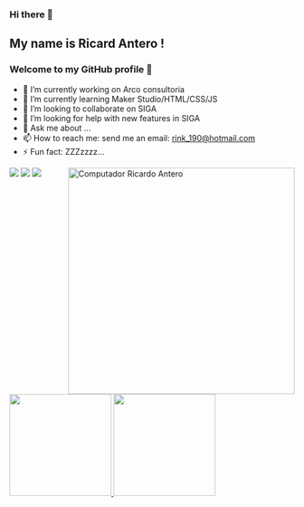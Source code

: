 ### Hi there 👋
## My name is Ricard Antero ! 
### Welcome to my GitHub profile 👋


- 🔭 I’m currently working on Arco consultoria
- 🌱 I’m currently learning Maker Studio/HTML/CSS/JS                                                                                                     
- 👯 I’m looking to collaborate on SIGA
- 🤔 I’m looking for help with new features in SIGA
- 💬 Ask me about ...
- 📫 How to reach me: send me an email: rink_190@hotmail.com
- ⚡ Fun fact: ZZZzzzz...

<img src="https://raw.githubusercontent.com/MicaelliMedeiros/micaellimedeiros/master/image/computer-illustration.png" min-width="400px" max-width="400px" width="400px" align="right" alt="Computador Ricardo Antero">

<div>
<a href="https://instagram.com/ricardo.antero" target="_blank"><img src="https://img.shields.io/badge/-Instagram-%23E4405F?style=for-the-badge&logo=instagram&logoColor=white" target="_blank"></a>
<a href = "mailto:rink_190@hotmail.com"><img src="https://img.shields.io/badge/Gmail-D14836?style=for-the-badge&logo=gmail&logoColor=white" target="_blank"></a>
<a href="https://www.linkedin.com/in/ricardo.antero-86144a185/" target="_blank"><img src="https://img.shields.io/badge/-LinkedIn-%230077B5?style=for-the-badge&logo=linkedin&logoColor=white" target="_blank"></a>   
</div>

<div>
<a href="https://github.com/KdinhoHDG">
<img height="180em" src="https://github-readme-stats.vercel.app/api/top-langs/?username=KdinhoHDG&layout=compact&langs_count=7&theme=dark"/>
<img height="180em" src="https://github-readme-stats.vercel.app/api?username=KdinhoHDG&show_icons=true&theme=dark&include_all_commits=true&count_private=true"/>
</div>
